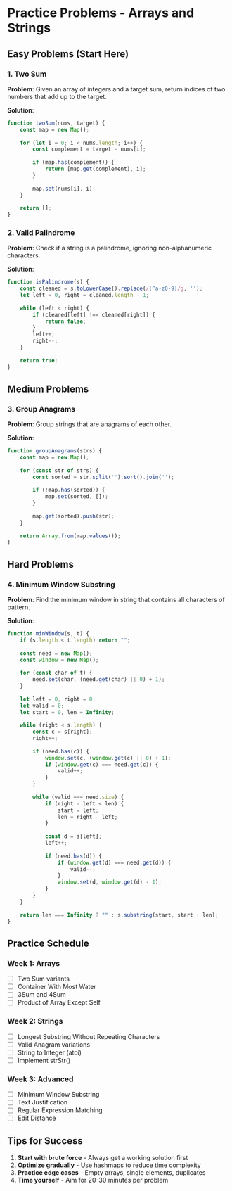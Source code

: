 # Practice Problems - Arrays and Strings

## Easy Problems (Start Here)

### 1. Two Sum
**Problem**: Given an array of integers and a target sum, return indices of two numbers that add up to the target.

**Solution**:
```javascript
function twoSum(nums, target) {
    const map = new Map();
    
    for (let i = 0; i < nums.length; i++) {
        const complement = target - nums[i];
        
        if (map.has(complement)) {
            return [map.get(complement), i];
        }
        
        map.set(nums[i], i);
    }
    
    return [];
}
```

### 2. Valid Palindrome
**Problem**: Check if a string is a palindrome, ignoring non-alphanumeric characters.

**Solution**:
```javascript
function isPalindrome(s) {
    const cleaned = s.toLowerCase().replace(/[^a-z0-9]/g, '');
    let left = 0, right = cleaned.length - 1;
    
    while (left < right) {
        if (cleaned[left] !== cleaned[right]) {
            return false;
        }
        left++;
        right--;
    }
    
    return true;
}
```

## Medium Problems

### 3. Group Anagrams
**Problem**: Group strings that are anagrams of each other.

**Solution**:
```javascript
function groupAnagrams(strs) {
    const map = new Map();
    
    for (const str of strs) {
        const sorted = str.split('').sort().join('');
        
        if (!map.has(sorted)) {
            map.set(sorted, []);
        }
        
        map.get(sorted).push(str);
    }
    
    return Array.from(map.values());
}
```

## Hard Problems

### 4. Minimum Window Substring
**Problem**: Find the minimum window in string that contains all characters of pattern.

**Solution**:
```javascript
function minWindow(s, t) {
    if (s.length < t.length) return "";
    
    const need = new Map();
    const window = new Map();
    
    for (const char of t) {
        need.set(char, (need.get(char) || 0) + 1);
    }
    
    let left = 0, right = 0;
    let valid = 0;
    let start = 0, len = Infinity;
    
    while (right < s.length) {
        const c = s[right];
        right++;
        
        if (need.has(c)) {
            window.set(c, (window.get(c) || 0) + 1);
            if (window.get(c) === need.get(c)) {
                valid++;
            }
        }
        
        while (valid === need.size) {
            if (right - left < len) {
                start = left;
                len = right - left;
            }
            
            const d = s[left];
            left++;
            
            if (need.has(d)) {
                if (window.get(d) === need.get(d)) {
                    valid--;
                }
                window.set(d, window.get(d) - 1);
            }
        }
    }
    
    return len === Infinity ? "" : s.substring(start, start + len);
}
```

## Practice Schedule

### Week 1: Arrays
- [ ] Two Sum variants
- [ ] Container With Most Water  
- [ ] 3Sum and 4Sum
- [ ] Product of Array Except Self

### Week 2: Strings
- [ ] Longest Substring Without Repeating Characters
- [ ] Valid Anagram variations
- [ ] String to Integer (atoi)
- [ ] Implement strStr()

### Week 3: Advanced
- [ ] Minimum Window Substring
- [ ] Text Justification
- [ ] Regular Expression Matching
- [ ] Edit Distance

## Tips for Success

1. **Start with brute force** - Always get a working solution first
2. **Optimize gradually** - Use hashmaps to reduce time complexity
3. **Practice edge cases** - Empty arrays, single elements, duplicates
4. **Time yourself** - Aim for 20-30 minutes per problem